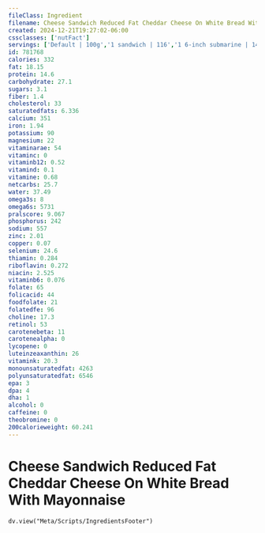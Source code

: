 ```yaml
---
fileClass: Ingredient
filename: Cheese Sandwich Reduced Fat Cheddar Cheese On White Bread With Mayonnaise
created: 2024-12-21T19:27:02-06:00
cssclasses: ['nutFact']
servings: ['Default | 100g','1 sandwich | 116','1 6-inch submarine | 140','1 12-inch submarine | 280']
id: 781768
calories: 332
fat: 18.15
protein: 14.6
carbohydrate: 27.1
sugars: 3.1
fiber: 1.4
cholesterol: 33
saturatedfats: 6.336
calcium: 351
iron: 1.94
potassium: 90
magnesium: 22
vitaminarae: 54
vitaminc: 0
vitaminb12: 0.52
vitamind: 0.1
vitamine: 0.68
netcarbs: 25.7
water: 37.49
omega3s: 8
omega6s: 5731
pralscore: 9.067
phosphorus: 242
sodium: 557
zinc: 2.01
copper: 0.07
selenium: 24.6
thiamin: 0.284
riboflavin: 0.272
niacin: 2.525
vitaminb6: 0.076
folate: 65
folicacid: 44
foodfolate: 21
folatedfe: 96
choline: 17.3
retinol: 53
carotenebeta: 11
carotenealpha: 0
lycopene: 0
luteinzeaxanthin: 26
vitamink: 20.3
monounsaturatedfat: 4263
polyunsaturatedfat: 6546
epa: 3
dpa: 4
dha: 1
alcohol: 0
caffeine: 0
theobromine: 0
200calorieweight: 60.241
---
```


# Cheese Sandwich Reduced Fat Cheddar Cheese On White Bread With Mayonnaise

```dataviewjs
dv.view("Meta/Scripts/IngredientsFooter")
```